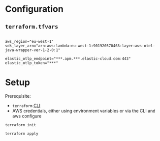 
# Configuration

## `terraform.tfvars`

```hcl

aws_region="eu-west-1"
sdk_layer_arn="arn:aws:lambda:eu-west-1:901920570463:layer:aws-otel-java-wrapper-ver-1-2-0:1"

elastic_otlp_endpoint="***.apm.***.elastic-cloud.com:443"
elastic_otlp_token="***"
```


# Setup

Prerequisite:
* `terraform` [CLI](https://www.terraform.io/downloads.html) 
* AWS credentials, either using environment variables or via the CLI and aws configure


```shell
terraform init

terraform apply
```